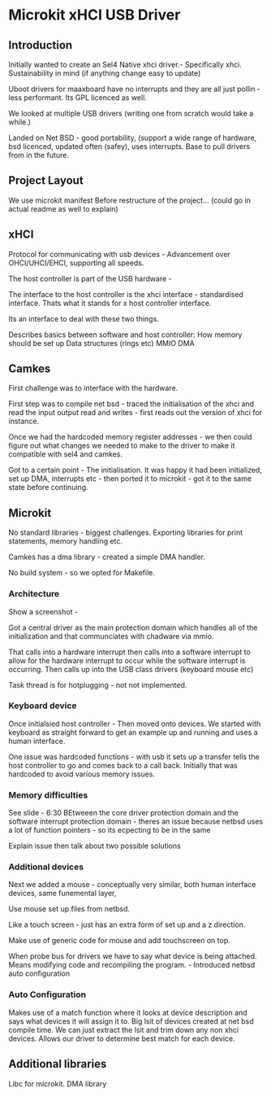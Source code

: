 # Microkit xHCI USB Driver


## Introduction
Initially wanted to create an Sel4 Native xhci driver.- Specifically xhci. Sustainability in mind (if anything change easy to update)

Uboot drivers for maaxboard have no interrupts and they are all just pollin - less performant. Its GPL licenced as well.

We looked at multiple USB drivers (writing one from scratch would take a while.)

Landed on Net BSD - good portability, (support a wide range of hardware, bsd licenced, updated often (safey), uses interrupts. Base to pull drivers from in the future.

## Project Layout

We use microkit manifest
Before restructure of the project… (could go in actual readme as well to explain)

## xHCI

Protocol for communicating with usb devices - Advancement over OHCI/UHCI/EHCI, supporting all speeds.

The host controller is part of the USB hardware -

The interface to the host controller is the xhci interface - standardised interface. Thats what it stands for x host controller interface.

Its an interface to deal with these two things. 

Describes basics between software and host controller:
How memory should be set up
Data structures (rings etc)
MMIO
DMA



## Camkes


First challenge was to interface with the hardware.

First step was to compile net bsd - traced the initialisation of the xhci and read the input output read and writes - first reads out the version of xhci for instance.

Once we had the hardcoded memory register  addresses - we then could figure out what changes we needed to make to the driver to make it compatible with sel4 and camkes.

Got to a certain point - The initialisation. It was happy it had been initialized, set up DMA, interrupts etc - then ported it to microkit - got it to the same state before continuing.

## Microkit

No standard libraries - biggest challenges. Exporting libraries for print statements, memory handling etc.

Camkes has a dma library - created a simple DMA handler.

No build system - so we opted for Makefile.

### Architecture

Show a screenshot - 

Got a central driver as the main protection domain which handles all of the initialization and that communciates with chadware via mmio.

That calls into a hardware interrupt then calls into a software interrupt to allow for the hardware interrupt to occur while the software interrupt is occurring. Then calls up into the USB class drivers (keyboard mouse etc)

Task thread is for hotplugging - not not implemented.

### Keyboard device

Once initialsied host controller - Then moved onto devices. We started with keyboard as straight forward to get an example up and running and uses a human interface.

One issue was hardcoded functions - with usb it sets up a transfer tells the host controller to go and comes back to a call back. Initially that was hardcoded to avoid various memory issues.

### Memory difficulties

See slide - 6:30
BEtweeen the core driver protection domain and the software interrupt protection domain - theres an issue because netbsd uses a lot of function pointers - so its ecpecting to be in the same 

Explain issue then talk about two possible solutions

### Additional devices

Next we added a mouse - conceptually very similar, both human interface devices, same funemental layer,

Use mouse set up files from netbsd.

Like a touch screen - just has an extra form of set up and a z direction.

Make use of generic code for mouse and add touchscreen on top.

When probe bus for drivers we have to say what device is being attached. Means modifying code and recompiling the program. - Introduced netbsd auto configuration

### Auto Configuration

Makes use of a match function where it looks at device description and says what devices it will assign it to. Big lsit of devices created at net bsd compile time. We can just extract the lsit and trim down any non xhci devices. Allows our driver to determine best match for each device.


## Additional libraries

Libc for microkit. 
DMA library


